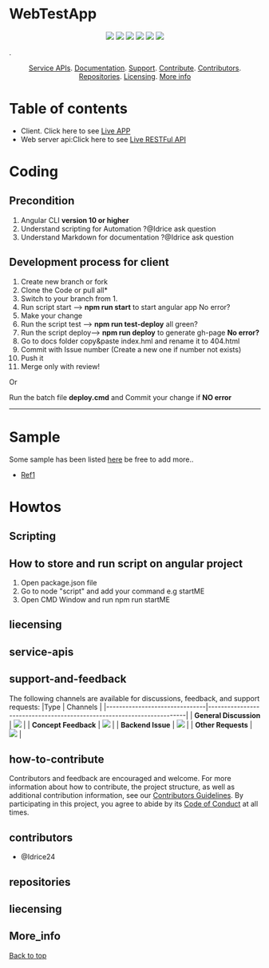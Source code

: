 # WebTestApp

<p align="center">
    <a href="https://github.com/idrice24/aebTestApp/issues/" title="Open Issues"><img src="https://img.shields.io/github/issues/idrice24/WebTestApp?style=flat-square "></a>
<a href="https://app.circleci.com/pipelines/github/idrice24/webTestApp" title="Circleci"><img src="https://img.shields.io/circleci/build/github/idrice24/webTestApp?color=green&logo=red&style=flat-square?style=flat-square"></a>
  <a href="https://github.com/idrice24/webTestApp/" title="License"><img src="https://img.shields.io/github/license/idrice24/webTestApp?style=flat-square"></a>
  <a href="https://github.com/idrice24/webTestApp/" title="Languages"><img src="https://img.shields.io/github/languages/count/idrice24/webTestApp?style=flat-square"></a>
  <a href="https://github.com/idrice24/webTestApp/" title="Version"><img src="https://img.shields.io/github/package-json/v/idrice24/webTestApp?style=flat-square"></a>
  <img src="https://img.shields.io/github/last-commit/idrice24/webTestApp/master">
  
</p>
. 
<p align="center">
	<a href="#service-apis">Service APIs</a>.
	<a href="#documentation">Documentation</a>.
	<a href="#support-and-feedback">Support</a>.
	<a href="#how-to-contribute">Contribute</a>.
	<a href="#contributors">Contributors</a>.
	<a href="#repositories">Repositories</a>.
	<a href="#liecensing">Licensing</a>.
  <a href="#more_info">More info</a>
</p>

# Table of contents
- Client. Click here to see  [Live APP](https://idrice24.github.io/webTestApp/)  
- Web server api:Click here to see [Live RESTFul API](https://webTestApp237-serverapi.herokuapp.com/api/)

# Coding
## Precondition
1.  Angular CLI **version 10 or higher**
1.  Understand scripting for Automation ?@Idrice ask question
1.  Understand Markdown for documentation ?@Idrice ask question

## Development process for client
1. Create new branch or fork 
1. Clone the Code or pull all*
1. Switch to your branch from 1.
1. Run script  start --> **npm run start** to start angular app No error?
1. Make your change
1. Run the script test --> **npm run test-deploy** all green?
1. Run the script deploy--> **npm run deploy** to generate gh-page __No error?__
1. Go to docs folder  copy&paste index.hml  and rename it to 404.html
1. Commit with Issue number (Create a new one if number not exists)
1. Push it
1. Merge only with review!

Or

Run the batch file **deploy.cmd** and Commit your change if **NO error**
<hr/>

# Sample
Some sample has been listed [here](https://github.com/idrice24/webTestApp/wiki/Samples) be free to add more..
- [Ref1](https://www.truecodex.com/)
# Howtos
## Scripting
## How to store and run script on angular project
1. Open package.json file
1. Go to node "script" and add your command e.g startME
1. Open CMD Window and run npm run startME

## liecensing
## service-apis
## support-and-feedback 
The following channels are available for discussions, feedback, and support requests:
|Type							| Channels 																|
|-------------------------------|-----------------------------------------------------------------------|
| **General Discussion** | <a href="https://github.com/idrice24/webTestApp/issues/new/choose" title="General Discussion"><img src="https://img.shields.io/badge/idrice24-issues-blue"></a></a> |
| **Concept Feedback**	 | <a href="https://github.com/idrice24/webTestApp/issues/new/choose"><img src="https://img.shields.io/badge/idrice24-issues-blue"></a></a> |
| **Backend Issue**		 | <a href="https://github.com/Ghislain1/WTAapi-server/issues"><img src="https://img.shields.io/github/issues-raw/ghislain1/webTestApp-server"></a></a> |
| **Other Requests**	 | <a href="idrice.tsafouet@yahoo.com" title="Email IDRICE24 Team"><img src="https://img.shields.io/github/contributors/idrice24/webTestApp"></a></a> |


## how-to-contribute  
  Contributors and feedback are encouraged and welcome. For more information about how to contribute, the project structure, as well as additional contribution information, see our [Contributors Guidelines](./CONTRIBUTING.md). By participating in this project, you agree to abide by its [Code of Conduct](./CODE:OF_CONDUCT.md) at all times.
  
## contributors
 - @Idrice24
 
## repositories
## liecensing

## More_info

 [Back to top](#table-of-contents)

